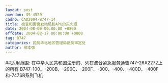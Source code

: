 ```yaml
---
layout: post
amendno: 39-4529
cadno: CAD2004-B747-14
title: 检查和更换发动机和APU的灭火瓶
date: 2004-08-09 00:00:00 +0800
effdate: 2004-08-17 00:00:00 +0800
tag: B747
categories: 民航华北地区管理局适航审定处
author: 柳本强
---
```


##适用范围:
在中华人民共和国注册的、列在波音紧急服务通告747-26A2272上的所有 B747-100、-200B、-200C、-200F、-300、-400、-400D、-400F和-747SR系列飞机

